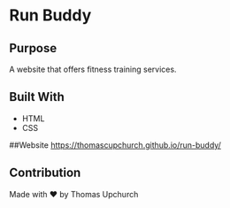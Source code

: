 # Run Buddy

## Purpose
A website that offers fitness training services.

## Built With 
* HTML
* CSS

##Website
https://thomascupchurch.github.io/run-buddy/

## Contribution
Made with ❤️ by Thomas Upchurch

